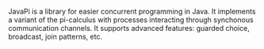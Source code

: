 JavaPi is a library for easier concurrent programming in Java. It implements a variant of the pi-calculus with processes interacting through synchonous communication channels. It supports advanced features: guarded choice, broadcast, join patterns, etc.